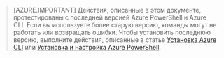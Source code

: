 > [AZURE.IMPORTANT] Действия, описанные в этом документе, протестированы с последней версией Azure PowerShell и Azure CLI. Если вы используете более старую версию, команды могут не работать или возвращать ошибки. Чтобы установить последнюю версию, выполните действия, описанные в статье [Установка Azure CLI](../articles/xplat-cli-install.md) или [Установка и настройка Azure PowerShell](../articles/powershell-install-configure.md).

<!---HONumber=AcomDC_0420_2016-->